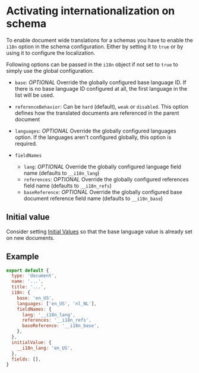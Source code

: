 # Activating internationalization on schema

To enable document wide translations for a schemas you have to enable the `i18n` option in the schema configuration. Either by setting it to `true` or by using it to configure the localization.

Following options can be passed in the `i18n` object if not set to `true` to simply use the global configuration.

- `base`: _OPTIONAL_ Override the globally configured base language ID. If there is no base language ID configured at all, the first language in the list will be used.
- `referenceBehavior`: Can be `hard` (default), `weak` or `disabled`. This option defines how the translated documents are referenced in the parent document
- `languages`: _OPTIONAL_ Override the globally configured languages option. If the languages aren't configured globally, this option is required.
- `fieldNames`

  - `lang`: _OPTIONAL_ Override the globally configured language field name (defaults to `__i18n_lang`)
  - `references`: _OPTIONAL_ Override the globally configured references field name (defaults to `__i18n_refs`)
  - `baseReference`: _OPTIONAL_ Override the globally configured base document reference field name (defaults to `__i18n_base`)

## Initial value

Consider setting [Initial Values](https://www.sanity.io/guides/getting-started-with-initial-values-for-new-documents) so that the base language value is already set on new documents.

## Example

```js
export default {
  type: 'document',
  name: '...',
  title: '...',
  i18n: {
    base: 'en_US',
    languages: ['en_US', 'nl_NL'],
    fieldNames: {
      lang: '__i18n_lang',
      references: '__i18n_refs',
      baseReference: '__i18n_base',
    },
  },
  initialValue: {
    __i18n_lang: 'en_US',
  },
  fields: [],
}
```
